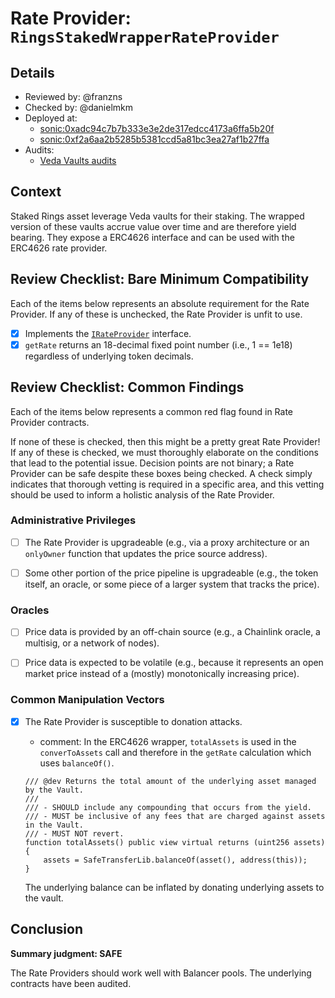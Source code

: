 # Rate Provider: `RingsStakedWrapperRateProvider`

## Details
- Reviewed by: @franzns
- Checked by: @danielmkm
- Deployed at:
    - [sonic:0xadc94c7b7b333e3e2de317edcc4173a6ffa5b20f](https://sonicscan.org/address/0xadc94c7b7b333e3e2de317edcc4173a6ffa5b20f#code)
    - [sonic:0xf2a6aa2b5285b5381ccd5a81bc3ea27af1b27ffa](https://sonicscan.org/address/0xf2a6aa2b5285b5381ccd5a81bc3ea27af1b27ffa#code)
- Audits:
    - [Veda Vaults audits](https://github.com/Se7en-Seas/boring-vault/tree/main/audit)


## Context
Staked Rings asset leverage Veda vaults for their staking. The wrapped version of these vaults accrue value over time and are therefore yield bearing. They expose a ERC4626 interface and can be used with the ERC4626 rate provider.

## Review Checklist: Bare Minimum Compatibility
Each of the items below represents an absolute requirement for the Rate Provider. If any of these is unchecked, the Rate Provider is unfit to use.

- [x] Implements the [`IRateProvider`](https://github.com/balancer/balancer-v2-monorepo/blob/bc3b3fee6e13e01d2efe610ed8118fdb74dfc1f2/pkg/interfaces/contracts/pool-utils/IRateProvider.sol) interface.
- [x] `getRate` returns an 18-decimal fixed point number (i.e., 1 == 1e18) regardless of underlying token decimals.

## Review Checklist: Common Findings
Each of the items below represents a common red flag found in Rate Provider contracts.

If none of these is checked, then this might be a pretty great Rate Provider! If any of these is checked, we must thoroughly elaborate on the conditions that lead to the potential issue. Decision points are not binary; a Rate Provider can be safe despite these boxes being checked. A check simply indicates that thorough vetting is required in a specific area, and this vetting should be used to inform a holistic analysis of the Rate Provider.

### Administrative Privileges
- [ ] The Rate Provider is upgradeable (e.g., via a proxy architecture or an `onlyOwner` function that updates the price source address).

- [ ] Some other portion of the price pipeline is upgradeable (e.g., the token itself, an oracle, or some piece of a larger system that tracks the price).
    

### Oracles
- [ ] Price data is provided by an off-chain source (e.g., a Chainlink oracle, a multisig, or a network of nodes).

- [ ] Price data is expected to be volatile (e.g., because it represents an open market price instead of a (mostly) monotonically increasing price).

### Common Manipulation Vectors
- [x] The Rate Provider is susceptible to donation attacks.
    - comment: In the ERC4626 wrapper, `totalAssets` is used in the `converToAssets` call and therefore in the `getRate` calculation which uses `balanceOf()`.

    ```solidity
    /// @dev Returns the total amount of the underlying asset managed by the Vault.
    ///
    /// - SHOULD include any compounding that occurs from the yield.
    /// - MUST be inclusive of any fees that are charged against assets in the Vault.
    /// - MUST NOT revert.
    function totalAssets() public view virtual returns (uint256 assets) {
        assets = SafeTransferLib.balanceOf(asset(), address(this));
    }
    ```

    The underlying balance can be inflated by donating underlying assets to the vault.

## Conclusion
**Summary judgment: SAFE**

The Rate Providers should work well with Balancer pools. The underlying contracts have been audited.